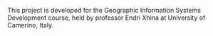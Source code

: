 This project is developed for the Geographic Information Systems Development course, held by professor Endri Xhina at University of Camerino, Italy.
